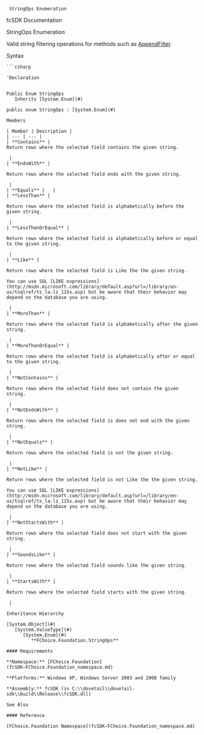 ﻿     StringOps Enumeration                                                                  

fcSDK Documentation

StringOps Enumeration

Valid string filtering operations for methods such as [AppendFilter](fcSDK~FChoice.Foundation.FCGeneric~AppendFilter(String,StringOps,String).md).

Syntax

```vbnet
```csharp

'Declaration
 

Public Enum StringOps 
   Inherits [System.Enum](#)

public enum StringOps : [System.Enum](#) 

Members

| Member | Description |
| --- | --- |
| **Contains** | 
Return rows where the selected field contains the given string.

 |
| **EndsWith** | 

Return rows where the selected field ends with the given string.

 |
| **Equals** |   |
| **LessThan** | 

Return rows where the selected field is alphabetically before the given string.

 |
| **LessThanOrEqual** | 

Return rows where the selected field is alphabetically before or equal to the given string.

 |
| **Like** | 

Return rows where the selected field is Like the the given string.

You can use SQL [LIKE expressions](http://msdn.microsoft.com/library/default.asp?url=/library/en-us/tsqlref/ts_la-lz_115x.asp) but be aware that their behavior may depend on the database you are using.

 |
| **MoreThan** | 

Return rows where the selected field is alphabetically after the given string.

 |
| **MoreThanOrEqual** | 

Return rows where the selected field is alphabetically after or equal to the given string.

 |
| **NotContains** | 

Return rows where the selected field does not contain the given string.

 |
| **NotEndsWith** | 

Return rows where the selected field is does not end with the given string.

 |
| **NotEquals** | 

Return rows where the selected field is not the given string.

 |
| **NotLike** | 

Return rows where the selected field is not Like the the given string.

You can use SQL [LIKE expressions](http://msdn.microsoft.com/library/default.asp?url=/library/en-us/tsqlref/ts_la-lz_115x.asp) but be aware that their behavior may depend on the database you are using.

 |
| **NotStartsWith** | 

Return rows where the selected field does not start with the given string.

 |
| **SoundsLike** | 

Return rows where the selected field sounds like the given string.

 |
| **StartsWith** | 

Return rows where the selected field starts with the given string.

 |

Inheritance Hierarchy

[System.Object](#)  
   [System.ValueType](#)  
      [System.Enum](#)  
         **FChoice.Foundation.StringOps**  

#### Requirements

**Namespace:** [FChoice.Foundation](fcSDK~FChoice.Foundation_namespace.md)

**Platforms:** Windows XP, Windows Server 2003 and 2008 family

**Assembly:** fcSDK (in C:\\dovetail\\dovetail-sdk\\build\\Release\\fcSDK.dll)

See Also

#### Reference

[FChoice.Foundation Namespace](fcSDK~FChoice.Foundation_namespace.md)